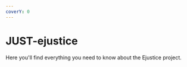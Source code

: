 ```yaml
---
coverY: 0
---
```


# JUST-ejustice

Here you'll find everything you need to know about the Ejustice project.
